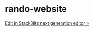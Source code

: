 # rando-website

[Edit in StackBlitz next generation editor ⚡️](https://stackblitz.com/~/github.com/i1LINA1i/rando-website)